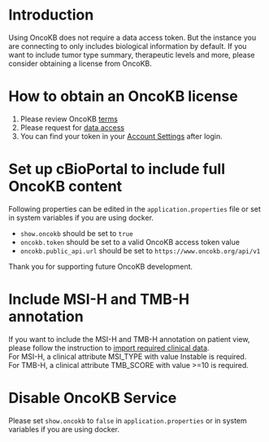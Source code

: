 # Introduction

Using OncoKB does not require a data access token. But the instance you are connecting to only includes biological information by default. 
If you want to include tumor type summary, therapeutic levels and more, please consider obtaining a license from OncoKB.

# How to obtain an OncoKB license
1. Please review OncoKB [terms](https://www.oncokb.org/terms) 
2. Please request for [data access](https://www.oncokb.org/dataAccess)
3. You can find your token in your [Account Settings](https://www.oncokb.org/account/settings) after login.

# Set up cBioPortal to include full OncoKB content
Following properties can be edited in the `application.properties` file or set in system variables if you are using docker. 
- `show.oncokb` should be set to `true`
- `oncokb.token` should be set to a valid OncoKB access token value
- `oncokb.public_api.url` should be set to `https://www.oncokb.org/api/v1`

Thank you for supporting future OncoKB development.

# Include MSI-H and TMB-H annotation
If you want to include the MSI-H and TMB-H annotation on patient view, please follow the instruction to [import required clinical data](/File-Formats.md#clinical-data).  
For MSI-H, a clinical attribute MSI_TYPE with value Instable is required.  
For TMB-H, a clinical attribute TMB_SCORE with value >=10 is required.  

# Disable OncoKB Service

Please set `show.oncokb` to `false` in `application.properties` or in system variables if you are using docker.
